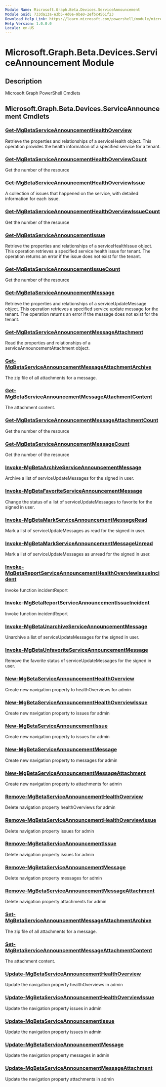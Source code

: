```yaml
---
Module Name: Microsoft.Graph.Beta.Devices.ServiceAnnouncement
Module Guid: 733da13a-e3b5-4d0e-9be0-2efbc4561f23
Download Help Link: https://learn.microsoft.com/powershell/module/microsoft.graph.beta.devices.serviceannouncement
Help Version: 1.0.0.0
Locale: en-US
---
```


# Microsoft.Graph.Beta.Devices.ServiceAnnouncement Module
## Description
Microsoft Graph PowerShell Cmdlets

## Microsoft.Graph.Beta.Devices.ServiceAnnouncement Cmdlets
### [Get-MgBetaServiceAnnouncementHealthOverview](Get-MgBetaServiceAnnouncementHealthOverview.md)
Retrieve the properties and relationships of a serviceHealth object.
This operation provides the health information of a specified service for a tenant.

### [Get-MgBetaServiceAnnouncementHealthOverviewCount](Get-MgBetaServiceAnnouncementHealthOverviewCount.md)
Get the number of the resource

### [Get-MgBetaServiceAnnouncementHealthOverviewIssue](Get-MgBetaServiceAnnouncementHealthOverviewIssue.md)
A collection of issues that happened on the service, with detailed information for each issue.

### [Get-MgBetaServiceAnnouncementHealthOverviewIssueCount](Get-MgBetaServiceAnnouncementHealthOverviewIssueCount.md)
Get the number of the resource

### [Get-MgBetaServiceAnnouncementIssue](Get-MgBetaServiceAnnouncementIssue.md)
Retrieve the properties and relationships of a serviceHealthIssue object.
This operation retrieves a specified service health issue for tenant.
The operation returns an error if the issue does not exist for the tenant.

### [Get-MgBetaServiceAnnouncementIssueCount](Get-MgBetaServiceAnnouncementIssueCount.md)
Get the number of the resource

### [Get-MgBetaServiceAnnouncementMessage](Get-MgBetaServiceAnnouncementMessage.md)
Retrieve the properties and relationships of a serviceUpdateMessage object.
This operation retrieves a specified service update message for the tenant.
The operation returns an error if the message does not exist for the tenant.

### [Get-MgBetaServiceAnnouncementMessageAttachment](Get-MgBetaServiceAnnouncementMessageAttachment.md)
Read the properties and relationships of a serviceAnnouncementAttachment object.

### [Get-MgBetaServiceAnnouncementMessageAttachmentArchive](Get-MgBetaServiceAnnouncementMessageAttachmentArchive.md)
The zip file of all attachments for a message.

### [Get-MgBetaServiceAnnouncementMessageAttachmentContent](Get-MgBetaServiceAnnouncementMessageAttachmentContent.md)
The attachment content.

### [Get-MgBetaServiceAnnouncementMessageAttachmentCount](Get-MgBetaServiceAnnouncementMessageAttachmentCount.md)
Get the number of the resource

### [Get-MgBetaServiceAnnouncementMessageCount](Get-MgBetaServiceAnnouncementMessageCount.md)
Get the number of the resource

### [Invoke-MgBetaArchiveServiceAnnouncementMessage](Invoke-MgBetaArchiveServiceAnnouncementMessage.md)
Archive a list of serviceUpdateMessages for the signed in user.

### [Invoke-MgBetaFavoriteServiceAnnouncementMessage](Invoke-MgBetaFavoriteServiceAnnouncementMessage.md)
Change the status of a list of serviceUpdateMessages to favorite for the signed in user.

### [Invoke-MgBetaMarkServiceAnnouncementMessageRead](Invoke-MgBetaMarkServiceAnnouncementMessageRead.md)
Mark a list of serviceUpdateMessages as read for the signed in user.

### [Invoke-MgBetaMarkServiceAnnouncementMessageUnread](Invoke-MgBetaMarkServiceAnnouncementMessageUnread.md)
Mark a list of serviceUpdateMessages as unread for the signed in user.

### [Invoke-MgBetaReportServiceAnnouncementHealthOverviewIssueIncident](Invoke-MgBetaReportServiceAnnouncementHealthOverviewIssueIncident.md)
Invoke function incidentReport

### [Invoke-MgBetaReportServiceAnnouncementIssueIncident](Invoke-MgBetaReportServiceAnnouncementIssueIncident.md)
Invoke function incidentReport

### [Invoke-MgBetaUnarchiveServiceAnnouncementMessage](Invoke-MgBetaUnarchiveServiceAnnouncementMessage.md)
Unarchive a list of serviceUpdateMessages for the signed in user.

### [Invoke-MgBetaUnfavoriteServiceAnnouncementMessage](Invoke-MgBetaUnfavoriteServiceAnnouncementMessage.md)
Remove the favorite status of serviceUpdateMessages for the signed in user.

### [New-MgBetaServiceAnnouncementHealthOverview](New-MgBetaServiceAnnouncementHealthOverview.md)
Create new navigation property to healthOverviews for admin

### [New-MgBetaServiceAnnouncementHealthOverviewIssue](New-MgBetaServiceAnnouncementHealthOverviewIssue.md)
Create new navigation property to issues for admin

### [New-MgBetaServiceAnnouncementIssue](New-MgBetaServiceAnnouncementIssue.md)
Create new navigation property to issues for admin

### [New-MgBetaServiceAnnouncementMessage](New-MgBetaServiceAnnouncementMessage.md)
Create new navigation property to messages for admin

### [New-MgBetaServiceAnnouncementMessageAttachment](New-MgBetaServiceAnnouncementMessageAttachment.md)
Create new navigation property to attachments for admin

### [Remove-MgBetaServiceAnnouncementHealthOverview](Remove-MgBetaServiceAnnouncementHealthOverview.md)
Delete navigation property healthOverviews for admin

### [Remove-MgBetaServiceAnnouncementHealthOverviewIssue](Remove-MgBetaServiceAnnouncementHealthOverviewIssue.md)
Delete navigation property issues for admin

### [Remove-MgBetaServiceAnnouncementIssue](Remove-MgBetaServiceAnnouncementIssue.md)
Delete navigation property issues for admin

### [Remove-MgBetaServiceAnnouncementMessage](Remove-MgBetaServiceAnnouncementMessage.md)
Delete navigation property messages for admin

### [Remove-MgBetaServiceAnnouncementMessageAttachment](Remove-MgBetaServiceAnnouncementMessageAttachment.md)
Delete navigation property attachments for admin

### [Set-MgBetaServiceAnnouncementMessageAttachmentArchive](Set-MgBetaServiceAnnouncementMessageAttachmentArchive.md)
The zip file of all attachments for a message.

### [Set-MgBetaServiceAnnouncementMessageAttachmentContent](Set-MgBetaServiceAnnouncementMessageAttachmentContent.md)
The attachment content.

### [Update-MgBetaServiceAnnouncementHealthOverview](Update-MgBetaServiceAnnouncementHealthOverview.md)
Update the navigation property healthOverviews in admin

### [Update-MgBetaServiceAnnouncementHealthOverviewIssue](Update-MgBetaServiceAnnouncementHealthOverviewIssue.md)
Update the navigation property issues in admin

### [Update-MgBetaServiceAnnouncementIssue](Update-MgBetaServiceAnnouncementIssue.md)
Update the navigation property issues in admin

### [Update-MgBetaServiceAnnouncementMessage](Update-MgBetaServiceAnnouncementMessage.md)
Update the navigation property messages in admin

### [Update-MgBetaServiceAnnouncementMessageAttachment](Update-MgBetaServiceAnnouncementMessageAttachment.md)
Update the navigation property attachments in admin

